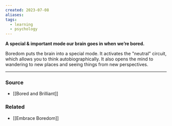 ```yaml
---
created: 2023-07-08
aliases: 
tags:
  - learning
  - psychology
---
```

**A special & important mode our brain goes in when we’re bored.**

Boredom puts the brain into a special mode. It activates the "neutral" circuit, which allows you to think autobiographically. It also opens the mind to wandering to new places and seeing things from new perspectives.

****
### Source
- [[Bored and Brilliant]]

### Related
- [[Embrace Boredom]]